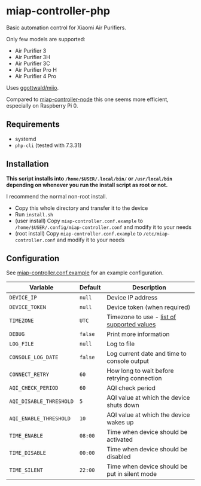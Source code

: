 # miap-controller-php

Basic automation control for Xiaomi Air Purifiers.

Only few models are supported:
- Air Purifier 3
- Air Purifier 3H
- Air Purifier 3C
- Air Purifier Pro H
- Air Purifier 4 Pro

Uses [ggottwald/miio](https://github.com/ggottwald/miio).

Compared to [miap-controller-node](/miap-controller-node/) this one seems more efficient, especially on Raspberry Pi 0.

## Requirements

- systemd
- `php-cli` (tested with 7.3.31)

## Installation

**This script installs into `/home/$USER/.local/bin/` or `/usr/local/bin` depending on whenever you run the install script as root or not.**

I recommend the normal non-root install.

- Copy this whole directory and transfer it to the device
- Run `install.sh`
- (user install) Copy `miap-controller.conf.example` to `/home/$USER/.config/miap-controller.conf` and modify it to your needs
- (root install) Copy `miap-controller.conf.example` to `/etc/miap-controller.conf` and modify it to your needs

## Configuration

See [miap-controller.conf.example](miap-controller.conf.example) for an example configuration.

| Variable | Default | Description |
|---|---|---|
| `DEVICE_IP` | `null` | Device IP address |
| `DEVICE_TOKEN` | `null` | Device token (when required) |
| `TIMEZONE` | `UTC` | Timezone to use - [list of supported values](https://www.php.net/manual/en/timezones.php) |
| `DEBUG` | `false` | Print more information |
| `LOG_FILE` | `null` | Log to file |
| `CONSOLE_LOG_DATE` | `false` | Log current date and time to console output |
| `CONNECT_RETRY` | `60` | How long to wait before retrying connection |
| `AQI_CHECK_PERIOD` | `60` | AQI check period |
| `AQI_DISABLE_THRESHOLD` | `5` | AQI value at which the device shuts down |
| `AQI_ENABLE_THRESHOLD` | `10` | AQI value at which the device wakes up |
| `TIME_ENABLE` | `08:00` | Time when device should be activated |
| `TIME_DISABLE` | `00:00` | Time when device should be disabled |
| `TIME_SILENT` | `22:00` | Time when device should be put in silent mode |

